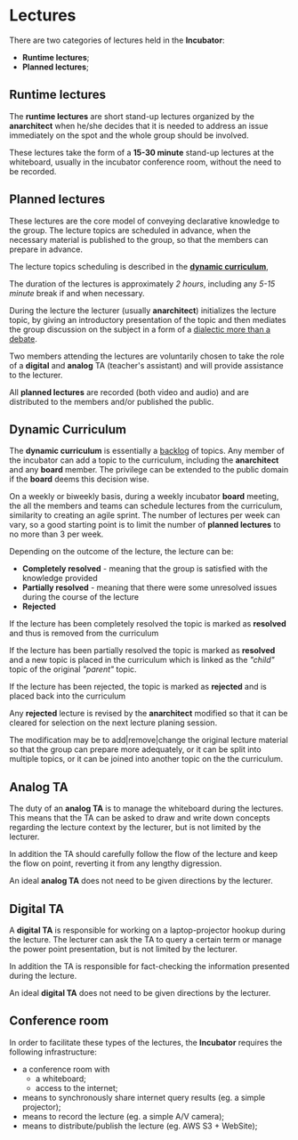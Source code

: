 # Lectures

There are two categories of lectures held in the **Incubator**:
* **Runtime lectures**;
* **Planned lectures**;

## Runtime lectures

The **runtime lectures** are short stand-up lectures organized by the **anarchitect** when he/she decides that
it is needed to address an issue immediately on the spot and the whole group should be involved.

These lectures take the form of a **15-30 minute** stand-up lectures at the whiteboard, usually in the incubator
conference room, without the need to be recorded.

## Planned lectures

These lectures are the core model of conveying declarative knowledge to the group.
The lecture topics are scheduled in advance, when the necessary material is published to the group,
so that the members can prepare in advance.

The lecture topics scheduling is described in the [**dynamic curriculum**](#dynamic-curriculum),

The duration of the lectures is approximately *2 hours*, including any *5-15 minute* break if and when necessary.

During the lecture the lecturer (usually **anarchitect**) initializes the lecture topic, by giving an introductory presentation of the topic
and then mediates the group discussion on the subject in a form of a
[dialectic more than a debate](https://mapandterritory.org/debate-and-dialectic-850b3585dad4).

Two members attending the lectures are voluntarily chosen to take the role of a **digital** and **analog** TA
(teacher's assistant) and will provide assistance to the lecturer.

All **planned lectures** are recorded (both video and audio) and are distributed to the members and/or published the public.

## Dynamic Curriculum

The **dynamic curriculum** is essentially a [backlog](https://en.wikipedia.org/wiki/Backlog) of topics.
Any member of the incubator can add a topic to the curriculum, including the **anarchitect** and any **board** member.
The privilege can be extended to the public domain if the **board** deems this decision wise.

On a weekly or biweekly basis, during a weekly incubator **board** meeting,
the all the members and teams can schedule lectures from the curriculum, similarity to creating an agile sprint.
The number of lectures per week can vary, so a good starting point is to limit the number of **planned lectures**
to no more than 3 per week.

Depending on the outcome of the lecture, the lecture can be:
* **Completely resolved** - meaning that the group is satisfied with the knowledge provided
* **Partially resolved** - meaning that there were some unresolved issues during the course of the lecture
* **Rejected**

If the lecture has been completely resolved the topic is marked as **resolved** and thus is removed from the curriculum

If the lecture has been partially resolved the topic is marked as **resolved** and a new topic is placed in the curriculum
which is linked as the *"child"* topic of the original *"parent"* topic.

If the lecture has been rejected, the topic is marked as **rejected** and is placed back into the curriculum

Any **rejected** lecture is revised by the **anarchitect** modified so that it can be cleared for selection
on the next lecture planing session.

The modification may be to add|remove|change the original lecture material so that the group can prepare more adequately,
or it can be split into multiple topics, or it can be joined into another topic on the the curriculum.

## Analog TA

The duty of an **analog TA** is to manage the whiteboard during the lectures.
This means that the TA can be asked to draw and write down concepts regarding the lecture context by the lecturer,
but is not limited by the lecturer.

In addition the TA should carefully follow the flow of the lecture and keep the flow on point,
reverting it from any lengthy digression.

An ideal **analog TA** does not need to be given directions by the lecturer.

## Digital TA
A **digital TA** is responsible for working on a laptop-projector hookup during the lecture.
The lecturer can ask the TA to query a certain term or manage the power point presentation,
but is not limited by the lecturer.

In addition the TA is responsible for fact-checking the information presented during the lecture.

An ideal **digital TA** does not need to be given directions by the lecturer.

## Conference room
In order to facilitate these types of the lectures, the **Incubator** requires the following infrastructure:
* a conference room with
    * a whiteboard;
    * access to the internet;
* means to synchronously share internet query results (eg. a simple projector);
* means to record the lecture (eg. a simple A/V camera);
* means to distribute/publish the lecture (eg. AWS S3 + WebSite);
